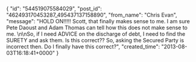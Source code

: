  {
   "id": "544519075584029",
   "post_id": "462493170453287_495437137158890",
   "from_name": "Chris Evan",
   "message": "HOLD ON!!!!!  Scott, that finally makes sense to me.  I am sure Pete Daoust and Adam Thomas can tell how this does not make sense to me.  \n\nSo, if I need ADVICE on the discharge of debt, I need to find the SURETY and ask them.  Is this correct??  So, asking the Secured Party is incorrect then.  Do I finally have this correct?",
   "created_time": "2013-08-03T16:18:41+0000"
 }
